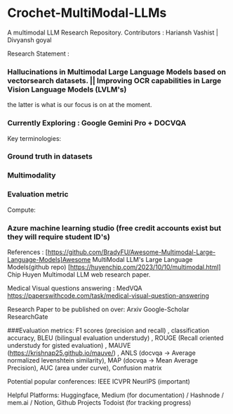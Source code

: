 # Crochet-MultiModal-LLMs
A multimodal LLM Research Repository.
Contributors : Hariansh Vashist | Divyansh goyal


Research Statement : 
### Hallucinations in Multimodal Large Language Models based on vectorsearch datasets. || Improving OCR capabilities in Large Vision Language Models (LVLM's)
the latter is what is our focus is on at the moment.
### Currently Exploring : Google Gemini Pro + DOCVQA 


Key terminologies:
### Ground truth in datasets 
### Multimodality
### Evaluation metric 

Compute:
### Azure machine learning studio (free credit accounts exist but they will require student ID's)

References : 
[https://github.com/BradyFU/Awesome-Multimodal-Large-Language-Models]Awesome MultiModal LLM's Large Language Models(github repo)
[https://huyenchip.com/2023/10/10/multimodal.html] Chip Huyen Multimodal LLM web research paper.

Medical Visual questions answering : MedVQA
https://paperswithcode.com/task/medical-visual-question-answering

Research Paper to be published on over:
Arxiv
Google-Scholar
ResearchGate

###Evaluation metrics:
F1 scores (precision and recall) , classification accuracy, BLEU (bilingual evaluation understudy) , ROUGE (Recall oriented understudy for gisted evaluation) , MAUVE (https://krishnap25.github.io/mauve/) , ANLS (docvqa -> Average normalized levenshtein similarity), MAP (docvqa -> Mean Average Precision), AUC (area under curve), Confusion matrix


Potential popular conferences:
IEEE
ICVPR
NeurIPS (important)

Helpful Platforms:
Huggingface, Medium (for documentation) / Hashnode / mem.ai / Notion, Github Projects
Todoist (for tracking progress)

